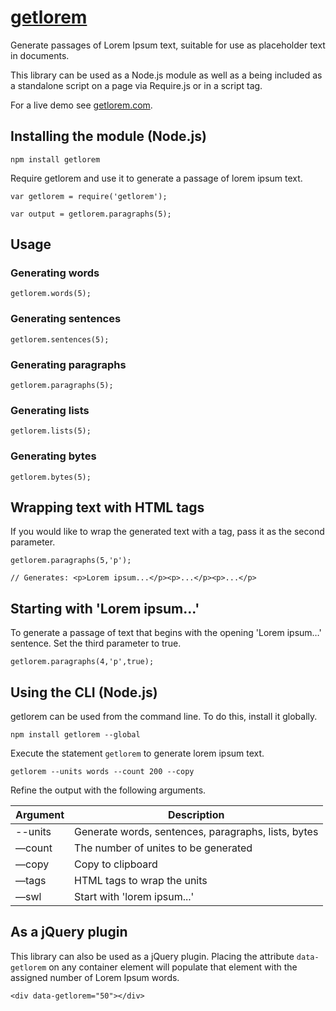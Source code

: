 # [getlorem](https://getlorem.com)

Generate passages of Lorem Ipsum text, suitable for use as placeholder text in documents.

This library can be used as a Node.js module as well as a being included as a standalone script on a page via Require.js or in a script tag.

For a live demo see [getlorem.com](https://getlorem.com).

## Installing the module (Node.js)

```
npm install getlorem
```

Require getlorem and use it to generate a passage of lorem ipsum text.

```
var getlorem = require('getlorem');

var output = getlorem.paragraphs(5);
```



## Usage

### Generating words

```
getlorem.words(5);
```

### Generating sentences

```
getlorem.sentences(5);
```

### Generating paragraphs

```
getlorem.paragraphs(5);
```

### Generating lists

```
getlorem.lists(5);
```

### Generating bytes

```
getlorem.bytes(5);
```



## Wrapping text with HTML tags

If you would like to wrap the generated text with a tag, pass it as the second parameter.

```
getlorem.paragraphs(5,'p');

// Generates: <p>Lorem ipsum...</p><p>...</p><p>...</p>
```



## Starting with 'Lorem ipsum...'

To generate a passage of text that begins with the opening 'Lorem ipsum…' sentence. Set the third parameter to true.

```
getlorem.paragraphs(4,'p',true);
```



## Using the CLI (Node.js)

getlorem can be used from the command line. To do this, install it globally.

```
npm install getlorem --global
```

Execute the statement `getlorem` to generate lorem ipsum  text.

```
getlorem --units words --count 200 --copy
```

Refine the output with the following arguments.

| Argument | Description                              |
| -------- | ---------------------------------------- |
| --units  | Generate words, sentences, paragraphs, lists, bytes |
| —count   | The number of unites to be generated     |
| —copy    | Copy to clipboard                        |
| —tags    | HTML tags to wrap the units              |
| —swl     | Start with 'lorem ipsum...'              |


## As a jQuery plugin

This library can also be used as a jQuery plugin. Placing the attribute `data-getlorem` on any container element will populate that element with the assigned number of Lorem Ipsum words.

```
<div data-getlorem="50"></div>
```
